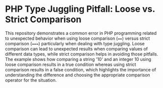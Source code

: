 # PHP Type Juggling Pitfall: Loose vs. Strict Comparison

This repository demonstrates a common error in PHP programming related to unexpected behavior when using loose comparison (`==`) versus strict comparison (`===`) particularly when dealing with type juggling. Loose comparison can lead to unexpected results when comparing values of different data types,  while strict comparison helps in avoiding those pitfalls.  The example shows how comparing a string '10' and an integer 10 using loose comparison results in a true condition whereas using strict comparison results in a false condition, which highlights the importance of understanding the difference and choosing the appropriate comparison operator for the situation.